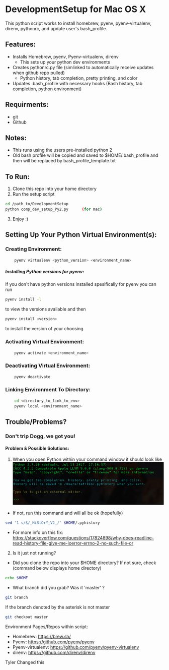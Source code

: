 # DevelopmentSetup for Mac OS X
This python script works to install homebrew, pyenv, pyenv-virtualenv, direnv, pythonrc, and update user's bash_profile.

## Features:
- Installs Homebrew, pyenv, Pyenv-virtualenv, direnv
    - This sets up your python dev environments
- Creates pythonrc.py file (simlinked to automatically receive
    updates when github repo pulled)
    - Python history, tab completion, pretty printing, and color
- Updates .bash_profile with necessary hooks (Bash history, tab completion, python environment)

## Requirments:
- git
- Github

## Notes:
- This runs using the users pre-installed python 2
- Old bash profile will be copied and saved to $HOME/.bash_profile<date> and then will
be replaced by bash_profile_template.txt

## To Run:
1. Clone this repo into your home directory
2. Run the setup script
```bash
cd /path_to/DevelopmentSetup
python comp_dev_setup_Py2.py      (for mac)
```
3. Enjoy :)

## Setting Up Your Python Virtual Environment(s):

### Creating Environment:
```bash
    pyenv virtualenv <python_version> <environment_name>
```
##### Installing Python versions for pyenv: 
If you don't have python versions installed spesifically for pyenv you can run 
```bash
pyenv install -l
```
to view the versions available and then 
```bash
pyenv install <version> 
``` 
to install the version of your choosing


### Activating Virtual Environment:
```bash
    pyenv activate <environment_name>
```
### Deactivating Virtual Environment:
```bash
    pyenv deactivate
```

### Linking Environment To Directory:
```bash
    cd <directory_to_link_to_env>
    pyenv local <environment_name>
```

## Trouble/Problems?
### Don't trip Dogg, we got you!
#### Problem & Possible Solutions:
1. When you open Python within your command window it should look like
![problem_img](https://github.com/TylerFilko/TF_DevSetup/blob/master/example_imgs/DevSetup_ex.png?raw=true)
 - If not, run this command and will all be ok (hopefully)
 ```bash
 sed '1 s/$/_HiStOrY_V2_/' $HOME/.pyhistory
 ```
- For more info on this fix: https://stackoverflow.com/questions/17824898/why-does-readline-read-history-file-give-me-ioerror-errno-2-no-such-file-or
2. Is it just not running?
- Did you clone the repo into your $HOME directory? If not sure, check (command below displays home directory)
```bash
echo $HOME
```
- What branch did you grab? Was it 'master' ?
```bash
git branch
```
If the branch denoted by the asterisk is not master
```bash
git checkout master
```

Environment Pages/Repos within script:

- Homebrew: https://brew.sh/
- Pyenv: https://github.com/pyenv/pyenv
- Pyenv-virtualenv: https://github.com/pyenv/pyenv-virtualenv
- direnv: https://github.com/direnv/direnv

Tyler Changed this
